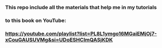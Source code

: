 ### This repo include all the materials that help me in my tutorials
### to this book on YouTube: 
### https://youtube.com/playlist?list=PL8L1ymgo16MGaiEMjOj7-xCouGAUSUVMg&si=UDoESHClmQASjKDK

